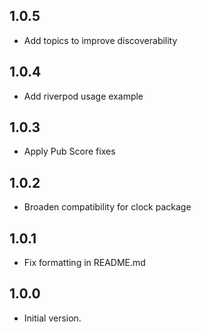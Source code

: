 ## 1.0.5

- Add topics to improve discoverability

## 1.0.4

- Add riverpod usage example

## 1.0.3

- Apply Pub Score fixes

## 1.0.2

- Broaden compatibility for clock package

## 1.0.1

- Fix formatting in README.md

## 1.0.0

- Initial version.
